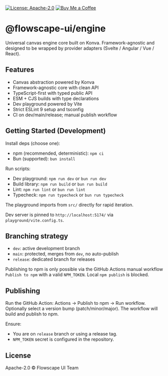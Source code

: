 [![License: Apache-2.0](https://img.shields.io/badge/License-Apache_2.0-blue.svg)](LICENSE)
[![Buy Me a Coffee](https://img.shields.io/badge/Donate-Buy%20Me%20a%20Coffee-FFDD00?logo=buymeacoffee&logoColor=000)](https://buymeacoffee.com/flowscape)

# @flowscape-ui/engine

Universal canvas engine core built on Konva. Framework-agnostic and designed to be wrapped by provider adapters (Svelte / Angular / Vue / React).

## Features

- Canvas abstraction powered by Konva
- Framework-agnostic core with clean API
- TypeScript-first with typed public API
- ESM + CJS builds with type declarations
- Dev playground powered by Vite
- Strict ESLint 9 setup and tsconfig
- CI on dev/main/release; manual publish workflow

## Getting Started (Development)

Install deps (choose one):

- npm (recommended, deterministic): `npm ci`
- Bun (supported): `bun install`

Run scripts:

- Dev playground: `npm run dev` or `bun run dev`
- Build library: `npm run build` or `bun run build`
- Lint: `npm run lint` or `bun run lint`
- Typecheck: `npm run typecheck` or `bun run typecheck`

The playground imports from `src/` directly for rapid iteration.

Dev server is pinned to `http://localhost:5174/` via `playground/vite.config.ts`.

## Branching strategy

- `dev`: active development branch
- `main`: protected, merges from `dev`, no auto-publish
- `release`: dedicated branch for releases

Publishing to npm is only possible via the GitHub Actions manual workflow `Publish to npm` with a valid `NPM_TOKEN`. Local `npm publish` is blocked.

## Publishing

Run the GitHub Action: Actions -> Publish to npm -> Run workflow.
Optionally select a version bump (patch/minor/major). The workflow will build and publish to npm.

Ensure:

- You are on `release` branch or using a release tag.
- `NPM_TOKEN` secret is configured in the repository.

## License

Apache-2.0 © Flowscape UI Team

